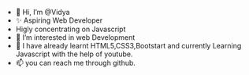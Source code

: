 - 👋 Hi, I’m @Vidya
- ✨ Aspiring Web Developer
-  Higly concentrating on Javascript
- 👀 I’m interested in web Development
- 🌱 I have already learnt HTML5,CSS3,Bootstart and currently Learning Javascript with the help of youtube.
- 📫 you can reach me through github.
<!---
VidyaGali/VidyaGali is a ✨ special ✨ repository because its `README.md` (this file) appears on your GitHub profile.
You can click the Preview link to take a look at your changes.
--->
